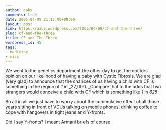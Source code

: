 ```yaml
---
author: aabs
comments: true
date: 2005-04-09 21:15:00+00:00
layout: post
link: https://aabs.wordpress.com/2005/04/09/cf-and-the-three/
slug: cf-and-the-three
title: CF and The Three
wordpress_id: 45
tags:
- medicine
- misc
---
```


We went to the genetics department the other day to get the doctors opinion on our likelihood of having a baby with Cystic Fibrosis. We are glad (very glad) to announce that the chances of us having a child with CF is something in the region of _1_ in _22,000. _Compare that to the odds that two strangers would conceive a child with CF which is something like _1_ in _625_.

So all in all we just have to worry about the cummulative effect of all those years sitting in front of VDUs talking on mobile phones, drinking coffee to cope with hangovers in tight jeans and Y-fronts.

Did I say Y-fronts? I meant Armani briefs of course.

